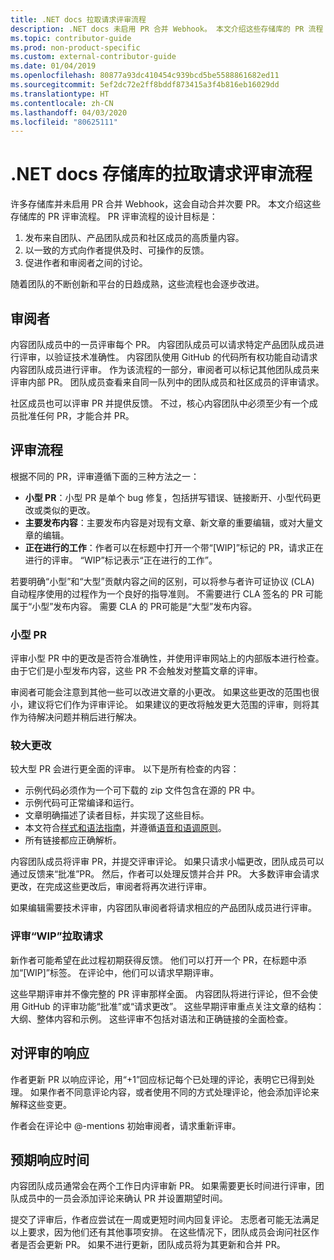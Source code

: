 ```yaml
---
title: .NET docs 拉取请求评审流程
description: .NET docs 未启用 PR 合并 Webhook。 本文介绍这些存储库的 PR 流程
ms.topic: contributor-guide
ms.prod: non-product-specific
ms.custom: external-contributor-guide
ms.date: 01/04/2019
ms.openlocfilehash: 80877a93dc410454c939bcd5be5588861682ed11
ms.sourcegitcommit: 5ef2dc72e2ff8bddf873415a3f4b816eb16029dd
ms.translationtype: HT
ms.contentlocale: zh-CN
ms.lasthandoff: 04/03/2020
ms.locfileid: "80625111"
---
```

# <a name="pull-request-review-process-for-the-net-docs-repositories"></a>.NET docs 存储库的拉取请求评审流程

许多存储库并未启用 PR 合并 Webhook，这会自动合并次要 PR。 本文介绍这些存储库的 PR 评审流程。 PR 评审流程的设计目标是：

1. 发布来自团队、产品团队成员和社区成员的高质量内容。
1. 以一致的方式向作者提供及时、可操作的反馈。
1. 促进作者和审阅者之间的讨论。

随着团队的不断创新和平台的日趋成熟，这些流程也会逐步改进。

## <a name="reviewers"></a>审阅者

内容团队成员中的一员评审每个 PR。 内容团队成员可以请求特定产品团队成员进行评审，以验证技术准确性。 内容团队使用 GitHub 的代码所有权功能自动请求内容团队成员进行评审。 作为该流程的一部分，审阅者可以标记其他团队成员来评审内部 PR。 团队成员查看来自同一队列中的团队成员和社区成员的评审请求。

社区成员也可以评审 PR 并提供反馈。 不过，核心内容团队中必须至少有一个成员批准任何 PR，才能合并 PR。

## <a name="review-process"></a>评审流程

根据不同的 PR，评审遵循下面的三种方法之一：

- **小型 PR**：小型 PR 是单个 bug 修复，包括拼写错误、链接断开、小型代码更改或类似的更改。
- **主要发布内容**：主要发布内容是对现有文章、新文章的重要编辑，或对大量文章的编辑。
- **正在进行的工作**：作者可以在标题中打开一个带“[WIP]”标记的 PR，请求正在进行的评审。 “WIP”标记表示“正在进行的工作”。 

若要明确“小型”和“大型”贡献内容之间的区别，可以将参与者许可证协议 (CLA) 自动程序使用的过程作为一个良好的指导准则。 不需要进行 CLA 签名的 PR 可能属于“小型”发布内容。 需要 CLA 的 PR可能是“大型”发布内容。

### <a name="small-prs"></a>小型 PR

评审小型 PR 中的更改是否符合准确性，并使用评审网站上的内部版本进行检查。 由于它们是小型发布内容，这些 PR 不会触发对整篇文章的评审。 

审阅者可能会注意到其他一些可以改进文章的小更改。 如果这些更改的范围也很小，建议将它们作为评审评论。 如果建议的更改将触发更大范围的评审，则将其作为待解决问题并稍后进行解决。 

### <a name="larger-changes"></a>较大更改

较大型 PR 会进行更全面的评审。 以下是所有检查的内容：

- 示例代码必须作为一个可下载的 zip 文件包含在源的 PR 中。
- 示例代码可正常编译和运行。
- 文章明确描述了读者目标，并实现了这些目标。
- 本文符合[样式和语法指南](dotnet-style-guide.md)，并遵循[语音和语调原则](dotnet-voice-tone.md)。
- 所有链接都应正确解析。

内容团队成员将评审 PR，并提交评审评论。 如果只请求小幅更改，团队成员可以通过反馈来“批准”PR。 然后，作者可以处理反馈并合并 PR。 大多数评审会请求更改，在完成这些更改后，审阅者将再次进行评审。

如果编辑需要技术评审，内容团队审阅者将请求相应的产品团队成员进行评审。

### <a name="review-wip-pull-requests"></a>评审“WIP”拉取请求

新作者可能希望在此过程初期获得反馈。 他们可以打开一个 PR，在标题中添加“[WIP]”标签。 在评论中，他们可以请求早期评审。

这些早期评审并不像完整的 PR 评审那样全面。 内容团队将进行评论，但不会使用 GitHub 的评审功能“批准”或“请求更改”。 这些早期评审重点关注文章的结构：大纲、整体内容和示例。 这些评审不包括对语法和正确链接的全面检查。

## <a name="respond-to-reviews"></a>对评审的响应

作者更新 PR 以响应评论，用“+1”回应标记每个已处理的评论，表明它已得到处理。 如果作者不同意评论内容，或者使用不同的方式处理评论，他会添加评论来解释这些变更。

作者会在评论中 @-mentions 初始审阅者，请求重新评审。 

## <a name="response-time-expectations"></a>预期响应时间

内容团队成员通常会在两个工作日内评审新 PR。 如果需要更长时间进行评审，团队成员中的一员会添加评论来确认 PR 并设置期望时间。

提交了评审后，作者应尝试在一周或更短时间内回复评论。 志愿者可能无法满足以上要求，因为他们还有其他事项安排。 在这些情况下，团队成员会询问社区作者是否会更新 PR。 如果不进行更新，团队成员将为其更新和合并 PR。
